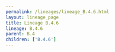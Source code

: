 ```yaml
---
permalink: /lineages/lineage_B.4.6.html
layout: lineage_page
title: Lineage B.4.6
lineage: B.4.6
parent: B.4
children: ['B.4.6']
---
```

